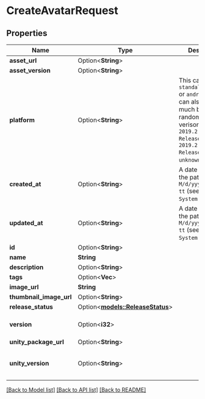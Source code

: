 # CreateAvatarRequest

## Properties

Name | Type | Description | Notes
------------ | ------------- | ------------- | -------------
**asset_url** | Option<**String**> |  | [optional]
**asset_version** | Option<**String**> |  | [optional]
**platform** | Option<**String**> | This can be `standalonewindows` or `android`, but can also pretty much be any random Unity verison such as `2019.2.4-801-Release` or `2019.2.2-772-Release` or even `unknownplatform`. | [optional]
**created_at** | Option<**String**> | A date and time of the pattern `M/d/yyyy h:mm:ss tt` (see C Sharp `System.DateTime`) | [optional]
**updated_at** | Option<**String**> | A date and time of the pattern `M/d/yyyy h:mm:ss tt` (see C Sharp `System.DateTime`) | [optional]
**id** | Option<**String**> |  | [optional]
**name** | **String** |  | 
**description** | Option<**String**> |  | [optional]
**tags** | Option<**Vec<String>**> |   | [optional]
**image_url** | **String** |  | 
**thumbnail_image_url** | Option<**String**> |  | [optional]
**release_status** | Option<[**models::ReleaseStatus**](ReleaseStatus.md)> |  | [optional]
**version** | Option<**i32**> |  | [optional][default to 1]
**unity_package_url** | Option<**String**> |  | [optional]
**unity_version** | Option<**String**> |  | [optional][default to 5.3.4p1]

[[Back to Model list]](../README.md#documentation-for-models) [[Back to API list]](../README.md#documentation-for-api-endpoints) [[Back to README]](../README.md)


